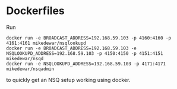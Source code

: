 Dockerfiles
===========

Run

```
docker run -e BROADCAST_ADDRESS=192.168.59.103 -p 4160:4160 -p 4161:4161 mikedewar/nsqlookupd
docker run -e BROADCAST_ADDRESS=192.168.59.103 -e NSQLOOKUPD_ADDRESS=192.168.59.103 -p 4150:4150 -p 4151:4151  mikedewar/nsqd
docker run -e NSQLOOKUPD_ADDRESS=192.168.59.103 -p 4171:4171 mikedewar/nsqadmin
```

to quickly get an NSQ setup working using docker. 
